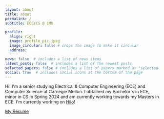 ```yaml
---
layout: about
title: about
permalink: /
subtitle: ECE/CS @ CMU

profile:
  align: right
  image: profile_pic.jpeg
  image_circular: false # crops the image to make it circular
  address: 

news: false  # includes a list of news items
latest_posts: false  # includes a list of the newest posts
selected_papers: false # includes a list of papers marked as "selected={true}"
social: true  # includes social icons at the bottom of the page
---
```


Hi! I'm a senior studying Electrical & Computer Engineering (ECE) and Computer Science at Carnegie Mellon. I obtained my Bachelor's in ECE, minor in CS in Spring 2024 and am currently working towards my Masters in ECE. I'm currently working on [Hilo](https://www.hilogaming.me)!

[My Resume](https://drive.google.com/file/d/1Kb1Qcj94p-7KLzvuVGg9IBw1xtPiXNeA/view?usp=sharing)